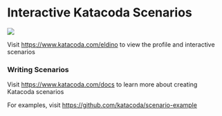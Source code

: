 # Interactive Katacoda Scenarios

[![](http://shields.katacoda.com/katacoda/eldino/count.svg)](https://www.katacoda.com/eldino "Get your profile on Katacoda.com")

Visit https://www.katacoda.com/eldino to view the profile and interactive scenarios

### Writing Scenarios
Visit https://www.katacoda.com/docs to learn more about creating Katacoda scenarios

For examples, visit https://github.com/katacoda/scenario-example

